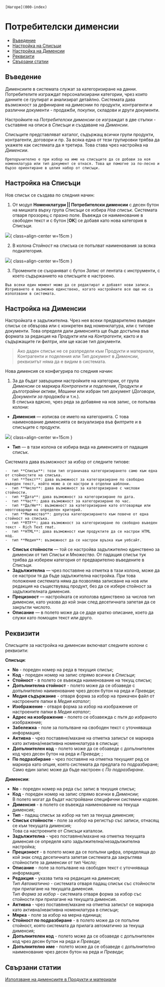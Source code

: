 ```{only} html
[Нагоре](000-index)
```

# **Потребителски дименсии**

- [Въведение](https://docs.unicontsoft.com/guide/erp/001-ref/001-nomenclatures/010-custom-dimensions.html#id2)
- [Настройка на Списъци](https://docs.unicontsoft.com/guide/erp/001-ref/001-nomenclatures/010-custom-dimensions.html#id3)  
- [Настройка на Дименсии](https://docs.unicontsoft.com/guide/erp/001-ref/001-nomenclatures/010-custom-dimensions.html#id4)  
- [Реквизити](https://docs.unicontsoft.com/guide/erp/001-ref/001-nomenclatures/010-custom-dimensions.html#id5)
- [Свързани статии](https://docs.unicontsoft.com/guide/erp/001-ref/001-nomenclatures/010-custom-dimensions.html#id6)  

## **Въведение**

Дименсиите в системата служат за категоризиране на данни. Потребителите изграждат персонализирани категории, чрез които данните се групират и анализират детайлно. Системата дава възможност за дефиниране на димеснии по продукти, контрагенти и различни документи - продажби, покупки, складови и други документи.   

Настройките на *Потребителски дименсии* се изграждат в две стъпки - съставяне на описи в *Списъци* и създаване на *Дименсии*.  

Списъците представляват каталог, съдържащ всички групи продукти, контрагенти, договори и пр. За всяка една от тези групировки трябва да укажете как системата да я третира. Това става чрез настройка на *Дименсии*.

```{tip}
Препоръчително е при избор на име на списъците да се добави за коя номенклатура или тип документ се отнася. Това ще помогне за по-лесно и бързо ориентиране в целия набор от списъци.  
```

## **Настройка на Списъци**  

Нов списък се създава по следния начин:

1) От модул **Номенклатури || Потребителски дименсии** с десен бутон на мишката върху група *Списъци* се избира *Нов списък*. Системата отваря прозорец с празно поле. Въвежда се наименование в свободен текст и с бутон [**OK**] се добавя като нова категория в *Списъци*. 

![](910-dimensions1.png){ class=align-center w=15cm }

2) В колона *Стойност* на списъка се попълват наименования за всяка подкатегория. 

![](910-dimensions2.png){ class=align-center w=15cm }

3) Промените се съхраняват с бутон *Запис* от лентата с инструменти, с което съдържанието на списъците е настроено. 

```{tip}
Във всеки един момент може да се редактират и добавят нови записи.  
Изтриването е възможно единствено, когато настройките все още не са използвани в системата. 
```

## **Настройка на Дименсии**

Настройката е задължителна. Чрез нея всеки предварително въведен списък се обвързва или с конкретен вид номенклатура, или с типове документи. Това определя дали дименсията ще бъде достъпна във формата за редакция на *Продукти* или на *Контрагенти*, както и в съдържащите ги филтри, или ще касае тип документи.  

> Ако даден списък не се разпредели към Продукти и материали, Контрагенти и поделения или Тип документ в *Дименсии*, реквизитът няма да е видим в системата.

Нова дименсия се конфигурира по следния начин:

1) За да бъдат завършени настройките на категории, от група *Дименсии* се маркира *Контрагенти и поделения*, *Продукти и дълготрайни активи*, *Машини* или избран тип документ (*Договори*, *Документи за продажба* и т.н.).  
В списъка вдясно, чрез реда за добавяне на нов запис, се попълва колони:

- **Дименсия** —  изписва се името на категорията. 
С това наименование дименсията се визуализира във филтрите и в списъците с продукти.  

![](910-dimensions3.png){ class=align-center w=15cm }

- **Тип** — в тази колона се избира вида на дименсията от падащия списък.

Системата дава възможност за избор от следните типове:

    -  тип **Списък**: този тип ограничава категоризирането само към една от стойностите на списъка.  
    -  тип **Текст**: дава възможност за категоризиране по свободно въведен текст, който може а се настрои в отделни шаблони.  
    -  тип **Число**: дава възможност за категоризиране с числови стойности.  
    -  тип **Дата**: дава възможност за категоризиране по дата.  
    -  тип **Час**: дава възможност за категоризиране по час.  
    -  тип **Да/Не**: възможност за категоризиране като отговарящи или неотговарящи на определен критерий.  
    -  тип **Множество**: допуска категоризирането към повече от една стойност на списъка.  
    -  тип **RTF**: дава възможност за категоризиране по свободно въведен текст - Rich Text rmat.  
    -  тип **HTML**: дава възможност към продуктите да се настрои HTML код.  
    -  тип **Медия**: възможност да се настрои връзка към уебсайт.  

- **Списък стойности** — той се настройва задължително единствено за дименсии от тип *Списък* и *Множество*. От падащия списък тук трябва да изберем категория от предварително въведените в *Списъци*.
- **Задължителна** — чрез поставяне на отметка в тази колона, може да се настрои тя да бъде задължителна настройка. При това положение системата няма да позволява записване на нов или редакция на съществуващ продукт, без да се избере стойност за задължителната дименсия.
- **Прецизност** — настройката се използва единствено за числов тип дименсии, като указва до кой знак след десетичната запетая да се закръгли числото.
- **Описание** — в полето може да се даде кратко описание, което да служи като помощен текст или друго.

## **Реквизити**

Списъците за настройка на дименсии включват следните колони с реквизити:  

   **Списъци**:  
   - **No** - пореден номер на реда в текущия списък;  
   - **Код** - пореден номер на запис спрямо всички в *Списъци*; 
   - **Стойност** - в полето се въвежда наименование на текущ списък;    
   - **Допълнителна стойност** - полето може да се обзаведе с допълнително наименование чрез десен бутон на реда и *Преведи*; 
   - **Медия съдържание** - отваря форма за избор на прикачен файл от настроените папки в *Медия каталог*;  
   - **Изображение** - отваря форма за избор на изображение от настроените папки в *Медия каталог*;  
   - **Адрес на изображение** - полето се обзавежда с пътя до избраното изображение;  
   - **Забележка** - поле за попълване на свободен текст с уточняваща информация;  
   - **Активна** - чрез поставяне/махане на отметка записът се маркира като активна/неактивна номенклатура в списъци;  
   - **Допълнителен код** - полето може да се обзаведе с допълнителен код чрез десен бутон на реда и *Преведи*; ;  
   - **По подразбиране** - чрез поставяне на отметка текущият ред се маркира като опция, която системата да предлага по подразбиране;  
   Само един запис може да бъде настроен с *По подразбиране*.   

   **Дименсии**:  
   - **No** - пореден номер на реда със запис в текущия списък;      
   - **Код** - пореден номер на запис спрямо всички в *Дименсии*;  
   В полето могат да бъдат настройвани специфични системни кодове.  
   - **Дименсия** - в полето се въвежда наименование на текуща дименсия;  
   - **Тип** - падащ списък за избор на тип за текуща дименсия;  
   - **Списък стойности** - поле за избор на регистър със записи, отнасящ се към текущата дименсия;  
   Това са настроените от *Списъци* каталози.  
   - **Задължителна** - чрез поставяне/махане на отметка текущата дименсия се определя като задължителна/незадължителна настройка;  
   - **Прецизност** - в полето може да се попълни цифра, определяща до кой знак след десетичната запетая системата да закръглява стойностите за дименсии от тип *Число*;  
   - **Описание** - поле за попълване на свободен текст с уточняваща информация;   
   - **Редакция** - указва типа на редакция на дименсия;  
   Тип *Автоматично* - системата отваря падащ списък със стойности при прилагане на текущата дименсия.  
   Тип *Форма за избор* - системата отваря форма за избор със стойности при прилагане на текущата дименсия.    
   - **Активна** - чрез поставяне/махане на отметка записът се маркира като активна/неактивна номенклатура в списъци;  
   - **Мярка** - поле за избор на мерна единица;  
   - **Стойност по подразбиране** - в полето може да се попълни стойност, която системата да прилага автоматично за текуща дименсия;  
   - **Допълнителен код** - полето може да се обзаведе с допълнителен код чрез десен бутон на реда и *Преведи*;    
   - **Допълнително име** - полето може да се обзаведе с допълнително наименование чрез десен бутон на реда и *Преведи*;  


## **Свързани статии**  

[Използване на дименсиите в Продукти и материали](https://docs.unicontsoft.com/guide/erp/005-how-to/015-custom-dimensions.html#id1)